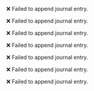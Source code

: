 

❌ Failed to append journal entry.

❌ Failed to append journal entry.

❌ Failed to append journal entry.

❌ Failed to append journal entry.

❌ Failed to append journal entry.

❌ Failed to append journal entry.

❌ Failed to append journal entry.
